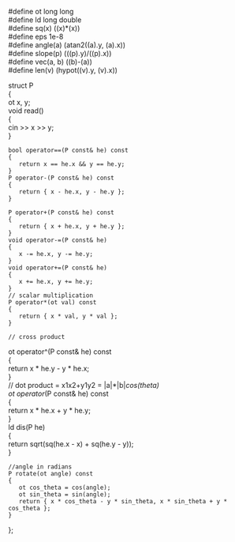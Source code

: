 #define ot long long  
#define ld long double  
#define sq(x) ((x)*(x))  
#define eps 1e-8  
#define angle(a) (atan2((a).y, (a).x))  
#define slope(p) (((p).y)/((p).x))  
#define vec(a, b) ((b)-(a))  
#define len(v) (hypot((v).y, (v).x))  
  
struct P  
{  
    ot x, y;  
    void read()  
    {  
       cin >> x >> y;  
    }  
  
    bool operator==(P const& he) const  
    {  
       return x == he.x && y == he.y;  
    }  
    P operator-(P const& he) const  
    {  
       return { x - he.x, y - he.y };  
    }  
  
    P operator+(P const& he) const  
    {  
       return { x + he.x, y + he.y };  
    }  
    void operator-=(P const& he)  
    {  
       x -= he.x, y -= he.y;  
    }  
    void operator+=(P const& he)  
    {  
       x += he.x, y += he.y;  
    }  
    // scalar multiplication  
    P operator*(ot val) const  
    {  
       return { x * val, y * val };  
    }  
  
    // cross product   
ot operator^(P const& he) const  
    {  
       return x * he.y - y * he.x;  
    }  
    // dot product = x1x2+y1y2 = |a|*|b|*cos(theta)  
    ot operator*(P const& he) const  
    {  
       return x * he.x + y * he.y;  
    }  
    ld dis(P he)  
    {  
       return sqrt(sq(he.x - x) + sq(he.y - y));  
    }  
  
    //angle in radians  
    P rotate(ot angle) const  
    {  
       ot cos_theta = cos(angle);  
       ot sin_theta = sin(angle);  
       return { x * cos_theta - y * sin_theta, x * sin_theta + y * cos_theta };  
    }  
};  
